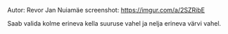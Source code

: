 Autor: Revor Jan Nuiamäe
screenshot: https://imgur.com/a/2SZRibE

Saab valida kolme erineva kella suuruse vahel ja nelja erineva värvi vahel.
